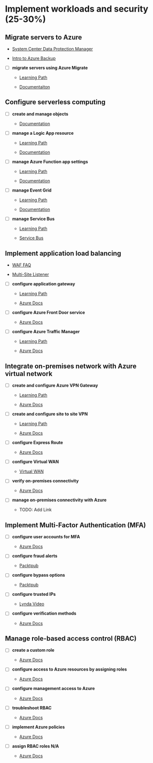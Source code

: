 # Implement workloads and security (25-30%)

## Migrate servers to Azure

- [System Center Data Protection Manager](https://docs.microsoft.com/en-us/system-center/dpm/dpm-overview?view=sc-dpm-2019)

- [Intro to Azure Backup](https://docs.microsoft.com/en-us/azure/backup/backup-introduction-to-azure-backup)

- [ ] __migrate servers using Azure Migrate__

  - [Learning Path](https://docs.microsoft.com/en-gb/learn/modules/design-your-migration-to-azure/index)

  - [Documentaiton](https://docs.microsoft.com/en-us/azure/migrate/migrate-services-overview)

## Configure serverless computing

- [ ] __create and manage objects__

  - [Documentation](https://azure.microsoft.com/en-us/overview/serverless-computing/)

- [ ] __manage a Logic App resource__

  - [Learning Path](https://docs.microsoft.com/en-gb/learn/modules/route-and-process-data-logic-apps/index)

  - [Documentation](https://docs.microsoft.com/en-us/azure/logic-apps/)

- [ ] __manage Azure Function app settings__

  - [Learning Path](https://docs.microsoft.com/en-gb/learn/modules/create-serverless-logic-with-azure-functions/index)

  - [Documentation](https://docs.microsoft.com/en-us/azure/azure-functions/)

- [ ] __manage Event Grid__

  - [Learning Path](https://docs.microsoft.com/en-gb/learn/modules/choose-a-messaging-model-in-azure-to-connect-your-services/4-choose-event-grid)

  - [Documentation](https://docs.microsoft.com/en-us/azure/event-grid/overview)

- [ ] __manage Service Bus__

  - [Learning Path](https://docs.microsoft.com/en-gb/learn/modules/choose-a-messaging-model-in-azure-to-connect-your-services/3-choose-azure-storage-queues)

  - [Service Bus](https://docs.microsoft.com/en-us/azure/service-bus-messaging/)

## Implement application load balancing

- [WAF FAQ](https://docs.microsoft.com/en-us/azure/application-gateway/application-gateway-faq)

- [Multi-Site Listener](https://docs.microsoft.com/en-us/azure/application-gateway/multiple-site-overview)

- [ ] __configure application gateway__

  - [Learning Path](https://docs.microsoft.com/en-gb/learn/modules/load-balance-web-traffic-with-application-gateway/index)

  - [Azure Docs](https://docs.microsoft.com/en-us/azure/application-gateway/configuration-overview)

- [ ] __configure Azure Front Door service__

  - [Azure Docs](https://docs.microsoft.com/en-us/azure/frontdoor/front-door-overview)

- [ ] __configure Azure Traffic Manager__

  - [Learning Path](https://docs.microsoft.com/en-gb/learn/modules/distribute-load-with-traffic-manager/index)

  - [Azure Docs](https://docs.microsoft.com/en-us/azure/traffic-manager/traffic-manager-routing-methods)

## Integrate on-premises network with Azure virtual network

- [ ] __create and configure Azure VPN Gateway__

  - [Learning Path](https://docs.microsoft.com/en-gb/learn/modules/connect-on-premises-network-with-vpn-gateway/index)

  - [Azure Docs](https://docs.microsoft.com/en-us/azure/vpn-gateway/vpn-gateway-about-vpngateways)

- [ ] __create and configure site to site VPN__

  - [Learning Path](https://docs.microsoft.com/en-gb/learn/modules/connect-on-premises-network-with-vpn-gateway/2-connect-on-premises-networks-to-azure-using-site-to-site-vpn-gateways)

  - [Azure Docs](https://docs.microsoft.com/en-us/azure/vpn-gateway/site-to-site-about)

- [ ] __configure Express Route__

  - [Azure Docs](https://docs.microsoft.com/en-us/azure/expressroute/)

- [ ] __configure Virtual WAN__

  - [Virtual WAN](https://docs.microsoft.com/en-us/azure/virtual-wan/virtual-wan-about)

- [ ] __verify on-premises connectivity__

  - [Azure Docs](https://docs.microsoft.com/en-us/azure/network-watcher/network-watcher-diagnose-on-premises-connectivity)

- [ ] __manage on-premises connectivity with Azure__

  - TODO: Add Link

## Implement Multi-Factor Authentication (MFA)

- [ ] __configure user accounts for MFA__

  - [Azure Docs](https://docs.microsoft.com/en-us/azure/active-directory/authentication/howto-mfa-mfasettings)

- [ ] __configure fraud alerts__

  - [Packtpub](https://subscription.packtpub.com/book/networking_and_servers/9781838829025/16/ch16lvl1sec149/configuring-fraud-alerts)

- [ ] __configure bypass options__

  - [Packtpub](https://subscription.packtpub.com/book/networking_and_servers/9781838829025/16/ch16lvl1sec150/configuring-bypass-options)

- [ ] __configure trusted IPs__

  - [Lynda Video](https://www.lynda.com/Azure-tutorials/Configure-trusted-IPs-app-passwords/585262/639244-4.html)

- [ ] __configure verification methods__

  - [Azure Docs](https://docs.microsoft.com/en-us/azure/active-directory/user-help/multi-factor-authentication-end-user-manage-settings)

## Manage role-based access control (RBAC)

- [ ] __create a custom role__

  - [Azure Docs](https://docs.microsoft.com/en-us/azure/role-based-access-control/custom-roles)

- [ ] __configure access to Azure resources by assigning roles__

  - [Azure Docs](https://docs.microsoft.com/en-us/azure/role-based-access-control/role-assignments-portal)

- [ ] __configure management access to Azure__

  - [Azure Docs](https://docs.microsoft.com/en-us/azure/role-based-access-control/conditional-access-azure-management)

- [ ] __troubleshoot RBAC__

  - [Azure Docs](https://docs.microsoft.com/en-us/azure/role-based-access-control/troubleshooting)

- [ ] __implement Azure policies__

  - [Azure Docs](https://docs.microsoft.com/en-us/azure/governance/policy/overview)

- [ ] __assign RBAC roles N/A__

  - [Azure Docs](https://docs.microsoft.com/en-us/azure/role-based-access-control/quickstart-assign-role-user-portal)

